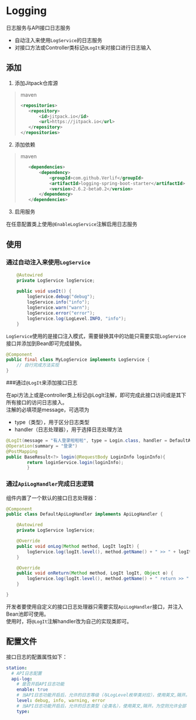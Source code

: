 # Logging

日志服务与API接口日志服务  
* 自动注入来使用`LogService`的日志服务
* 对接口方法或Controller类标记`@LogIt`来对接口进行日志输入

## 添加

1. 添加Jitpack仓库源

> maven
> ```xml
> <repositories>
>    <repository>
>        <id>jitpack.io</id>
>        <url>https://jitpack.io</url>
>    </repository>
> </repositories>
> ```

2. 添加依赖

> maven
> ```xml
>    <dependencies>
>        <dependency>
>            <groupId>com.github.Verlif</groupId>
>            <artifactId>logging-spring-boot-starter</artifactId>
>            <version>2.6.2-beta0.2</version>
>        </dependency>
>    </dependencies>
> ```

3. 启用服务

在任意配置类上使用`@EnableLogService`注解启用日志服务

## 使用

### 通过自动注入来使用`LogService`

```java
    @Autowired
    private LogService logService;
    
    public void useIt() {
        logService.debug("debug");
        logService.info("info");
        logService.warn("warn");
        logService.error("error");
        logService.log(LogLevel.INFO, "info");
    }
```

`LogService`使用的是接口注入模式，需要替换其中的功能只需要实现`LogService`接口并添加到Bean即可完成替换。

```java
@Component
public final class MyLogService implements LogService {
    // 自行完成方法实现
}
```

###通过`@LogIt`来添加接口日志

在api方法上或是controller类上标记@LogIt注解，即可完成此接口访问或是其下所有接口的访问日志接入。  
注解的必填项是message，可选项为
* type（类型），用于区分日志类型
* handler（日志处理器），用于选择日志处理方法

```java
@LogIt(message = "有人登录啦啦啦", type = Login.class, handler = DefaultApiLogHandler.class)
@Operation(summary = "登录")
@PostMapping
public BaseResult<?> login(@RequestBody LoginInfo loginInfo){
        return loginService.login(loginInfo);
        }
```

### 通过`ApiLogHandler`完成日志逻辑

组件内置了一个默认的接口日志处理器：

```java
@Component
public class DefaultApiLogHandler implements ApiLogHandler {

    @Autowired
    private LogService logService;

    @Override
    public void onLog(Method method, LogIt logIt) {
        logService.log(logIt.level(), method.getName() + " >> " + logIt.message());
    }

    @Override
    public void onReturn(Method method, LogIt logIt, Object o) {
        logService.log(logIt.level(), method.getName() + " return >> " + o);
    }

}
```

开发者要使用自定义的接口日志处理器只需要实现`ApiLogHandler`接口，并注入Bean池即可使用。  
使用时，将`@LogIt`注解handler改为自己的实现类即可。

## 配置文件

接口日志的配置属性如下：
```yaml
station:
  # API日志配置
  api-log:
    # 是否开启API日志功能
    enable: true
    # 当API日志功能开启后，允许的日志等级（与LogLevel枚举类对应），使用英文,隔开。为空则允许全部
    level: debug, info, warning, error
    # 当API日志功能开启后，允许的日志类型（全类名），使用英文,隔开。为空则允许全部
    type:
```
